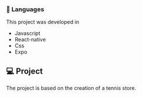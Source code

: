 ### 🚀 Languages
This project was developed in

  - Javascript
  - React-native
  - Css
  - Expo


## 💻 Project
The project is based on the creation of a tennis store.

